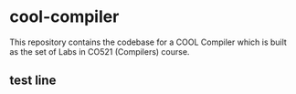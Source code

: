 # cool-compiler
This repository contains the codebase for a COOL Compiler which is built as the set of Labs in CO521 (Compilers) course.

## test line
